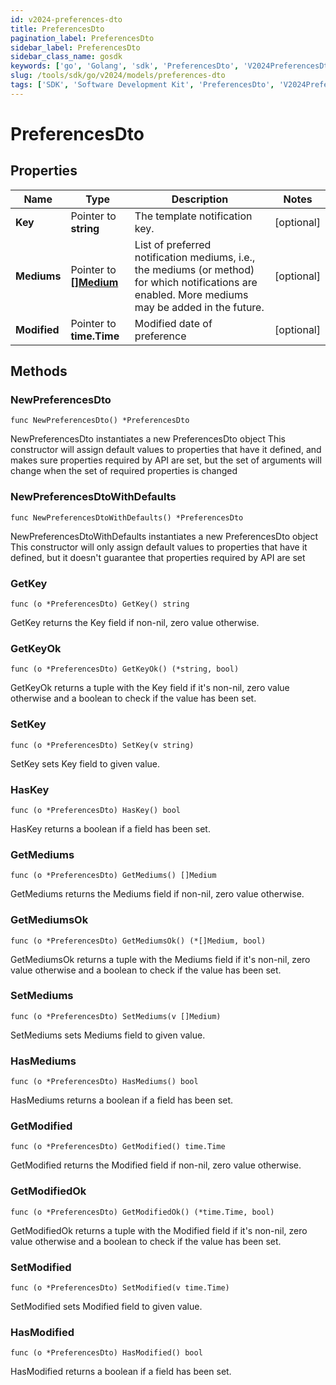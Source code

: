 ```yaml
---
id: v2024-preferences-dto
title: PreferencesDto
pagination_label: PreferencesDto
sidebar_label: PreferencesDto
sidebar_class_name: gosdk
keywords: ['go', 'Golang', 'sdk', 'PreferencesDto', 'V2024PreferencesDto'] 
slug: /tools/sdk/go/v2024/models/preferences-dto
tags: ['SDK', 'Software Development Kit', 'PreferencesDto', 'V2024PreferencesDto']
---
```


# PreferencesDto

## Properties

Name | Type | Description | Notes
------------ | ------------- | ------------- | -------------
**Key** | Pointer to **string** | The template notification key. | [optional] 
**Mediums** | Pointer to [**[]Medium**](medium) | List of preferred notification mediums, i.e., the mediums (or method) for which notifications are enabled. More mediums may be added in the future. | [optional] 
**Modified** | Pointer to **time.Time** | Modified date of preference | [optional] 

## Methods

### NewPreferencesDto

`func NewPreferencesDto() *PreferencesDto`

NewPreferencesDto instantiates a new PreferencesDto object
This constructor will assign default values to properties that have it defined,
and makes sure properties required by API are set, but the set of arguments
will change when the set of required properties is changed

### NewPreferencesDtoWithDefaults

`func NewPreferencesDtoWithDefaults() *PreferencesDto`

NewPreferencesDtoWithDefaults instantiates a new PreferencesDto object
This constructor will only assign default values to properties that have it defined,
but it doesn't guarantee that properties required by API are set

### GetKey

`func (o *PreferencesDto) GetKey() string`

GetKey returns the Key field if non-nil, zero value otherwise.

### GetKeyOk

`func (o *PreferencesDto) GetKeyOk() (*string, bool)`

GetKeyOk returns a tuple with the Key field if it's non-nil, zero value otherwise
and a boolean to check if the value has been set.

### SetKey

`func (o *PreferencesDto) SetKey(v string)`

SetKey sets Key field to given value.

### HasKey

`func (o *PreferencesDto) HasKey() bool`

HasKey returns a boolean if a field has been set.

### GetMediums

`func (o *PreferencesDto) GetMediums() []Medium`

GetMediums returns the Mediums field if non-nil, zero value otherwise.

### GetMediumsOk

`func (o *PreferencesDto) GetMediumsOk() (*[]Medium, bool)`

GetMediumsOk returns a tuple with the Mediums field if it's non-nil, zero value otherwise
and a boolean to check if the value has been set.

### SetMediums

`func (o *PreferencesDto) SetMediums(v []Medium)`

SetMediums sets Mediums field to given value.

### HasMediums

`func (o *PreferencesDto) HasMediums() bool`

HasMediums returns a boolean if a field has been set.

### GetModified

`func (o *PreferencesDto) GetModified() time.Time`

GetModified returns the Modified field if non-nil, zero value otherwise.

### GetModifiedOk

`func (o *PreferencesDto) GetModifiedOk() (*time.Time, bool)`

GetModifiedOk returns a tuple with the Modified field if it's non-nil, zero value otherwise
and a boolean to check if the value has been set.

### SetModified

`func (o *PreferencesDto) SetModified(v time.Time)`

SetModified sets Modified field to given value.

### HasModified

`func (o *PreferencesDto) HasModified() bool`

HasModified returns a boolean if a field has been set.


